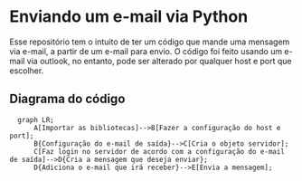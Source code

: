 # Enviando um e-mail via Python

Esse repositório tem o intuito de ter um código que mande uma mensagem via e-mail, a partir de um e-mail para envio. O código foi feito usando um e-mail via outlook, no entanto, pode ser alterado por qualquer host e port que escolher.

## Diagrama do código

```mermaid
  graph LR;
      A[Importar as bibliotecas]-->B[Fazer a configuração do host e port];
      B{Configuração do e-mail de saída}-->C[Cria o objeto servidor];
      C[Faz login no servidor de acordo com a configuração do e-mail de saída]-->D{Cria a mensagem que deseja enviar};
      D{Adiciona o e-mail que irá receber}-->E[Envia a mensagem];
```
